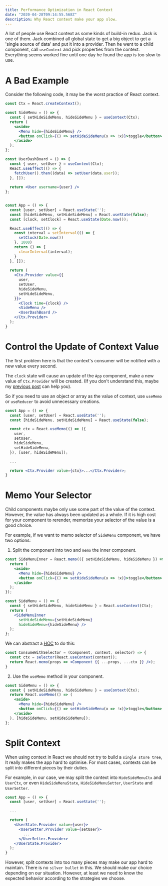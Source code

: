 ```yaml
---
title: Performance Optimization in React Context
date: "2020-04-28T09:14:55.568Z"
description: Why React context make your app slow.
---
```


A lot of people use React context as some kinds of build-in redux.
Jack is one of them.
Jack combined all global state to get a big object to get a 'single source of data' and put it into a provider.
Then he went to a child component, call `useContext` and pick properties from the context.
Everything seems worked fine until one day he found the app is too slow to use.

# A Bad Example

Consider the following code, it may be the worst practice of React context.

```jsx
const Ctx = React.createContext();

const SideMenu = () => {
  const { setHideSideMenu, hideSideMenu } = useContext(Ctx);
  return (
    <aside>
      <Menu hide={hideSideMenu} />
      <button onClick={() => setHideSideMenu(x => !x)}>toggle</button>
    </aside>
  );
};

const UserDashBoard = () => {
  const { user, setUser } = useContext(Ctx);
  React.useEffect(() => {
    fetchUser().then((data) => setUser(data.user));
  }, []);
  
  return <User username={user} />
};


const App = () => {
  const [user, setUser] = React.useState('');
  const [hideSideMenu, setHideSideMenu] = React.useState(false);
  const [clock, setClock] = React.useState(Date.now());

  React.useEffect(() => {
    const interval = setInterval(() => {
      setClock(Date.now())
    }, 1000)
    return () => {
      clearInterval(interval);
    }
  }, []);
  
  return (
    <Ctx.Provider value={{
      user,
      setUser,
      hideSideMenu,
      setHideSideMenu,
    }}>
      <Clock time={clock} />
      <SideMenu />
      <UserDashBoard />
    </Ctx.Provider>
  );
}
```

# Control the Update of Context Value

The first problem here is that
the context's consumer will be notified with a new value every second.

The `clock` state will cause an update of the `App` component,
make a new value of `Ctx.Provider` will be created.
(If you don't understand this, maybe my [previous post](/the-essence-of-react-component) can help you).

So if you need to use an object or array as the value of context,
use `useMemo` or `useReducer` to avoid unnecessary creations.

```jsx
const App = () => {
  const [user, setUser] = React.useState('');
  const [hideSideMenu, setHideSideMenu] = React.useState(false);

  const ctx = React.useMemo(() => ({
    user,
    setUser,
    hideSideMenu,
    setHideSideMenu,
  }), [user, hideSideMenu]);

  ...

  return <Ctx.Provider value={ctx}>...</Ctx.Provider>;
}
```

# Memo Your Selector

Child components maybe only use some part of the value of the context.
However, the value has always been updated as a whole.
If it is high cost for your component to rerender,
memorize your selector of the value is a good choice.

For example, if we want to memo selector of `SideMenu` component,
we have two options:

1. Split the component into two and `memo` the inner component.

```jsx
const SideMenuInner = React.memo(({ setHideSideMenu, hideSideMenu }) => {
  return (
    <aside>
      <Menu hide={hideSideMenu} />
      <button onClick={() => setHideSideMenu(x => !x)}>toggle</button>
    </aside>
  );
});

const SideMenu = () => {
  const { setHideSideMenu, hideSideMenu } = React.useContext(Ctx);
  return (
    <SideMenuInner
      setHideSideMenu={setHideSideMenu}
      hideSideMenu={hideSideMenu} />
  );
};
```

We can abstract a [HOC](https://reactjs.org/docs/higher-order-components.html) to do this:
```jsx
const ConsumeWithSelector = (Component, context, selector) => {
  const ctx = selector(React.useContext(context));
  return React.memo(props => <Component {{ ...props, ...ctx }} />);
}
```

2. Use the `useMemo` method in your component.

```jsx
const SideMenu = () => {
  const { setHideSideMenu, hideSideMenu } = useContext(Ctx);
  return React.useMemo(() => (
    <aside>
      <Menu hide={hideSideMenu} />
      <button onClick={() => setHideSideMenu(x => !x)}>toggle</button>
    </aside>
  ), [hideSideMenu, setHideSideMenu]);
};
```

# Split Context

When using context in React we should not try to build a `single store tree`,
It really makes the app hard to optimise.
For most cases, contexts can be split into different pieces by their duties.

For example, in our case, we may split the context into
`HideSideMenuCtx` and `UserCtx`,
or even `HideSideMenuState`, `HideSideMenuSetter`, `UserState` and `UserSetter`.

```jsx
const App = () => {
  const [user, setUser] = React.useState('');

  ...

  return (
    <UserState.Provider value={user}>
      <UserSetter.Provider value={setUser}>
        ...
      </UserSetter.Provider>
    </UserState.Provider>
  );
}
```

However, split contexts into too many pieces may make our app hard to maintain.
There is no `silver bullet` in this.
We should make our choice depending on our situation.
However, at least we need to know the expected behavior according to the strategies we choose.
